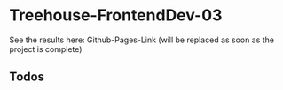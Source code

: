 ﻿# Treehouse-FrontendDev-03

See the results here: Github-Pages-Link (will be replaced as soon as the project is complete)

## Todos

